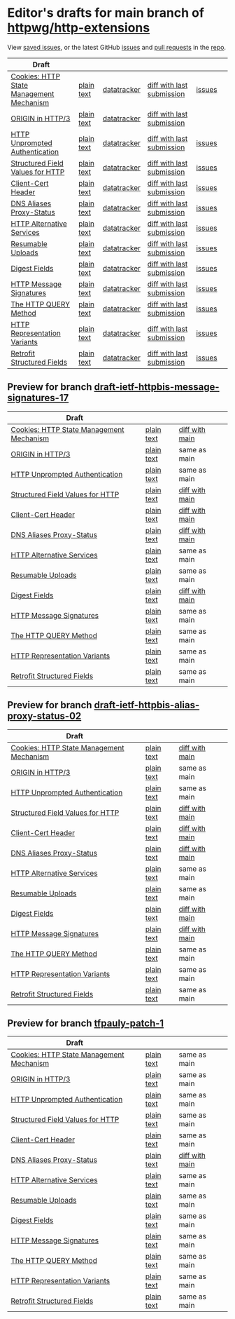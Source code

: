 # Editor's drafts for main branch of [httpwg/http-extensions](https://github.com/httpwg/http-extensions)

View [saved issues](issues.html), or the latest GitHub [issues](https://github.com/httpwg/http-extensions/issues) and [pull requests](https://github.com/httpwg/http-extensions/pulls) in the [repo](https://github.com/httpwg/http-extensions).

| Draft |     |     |     |     |     |
| ----- | --- | --- | --- | --- | --- |
| [Cookies: HTTP State Management Mechanism](./draft-ietf-httpbis-rfc6265bis.html "Cookies: HTTP State Management Mechanism (HTML)") | [plain text](./draft-ietf-httpbis-rfc6265bis.txt "Cookies: HTTP State Management Mechanism (Text)") | [datatracker](https://datatracker.ietf.org/doc/draft-ietf-httpbis-rfc6265bis "Datatracker for draft-ietf-httpbis-rfc6265bis") | [diff with last submission](https://author-tools.ietf.org/api/iddiff?doc_1=draft-ietf-httpbis-rfc6265bis&url_2=https://httpwg.github.io/http-extensions/draft-ietf-httpbis-rfc6265bis.txt) | [issues](https://github.com/httpwg/http-extensions/labels/6265bis) |
| [ORIGIN in HTTP/3](./draft-ietf-httpbis-origin-h3.html "The ORIGIN Extension in HTTP/3 (HTML)") | [plain text](./draft-ietf-httpbis-origin-h3.txt "The ORIGIN Extension in HTTP/3 (Text)") | [datatracker](https://datatracker.ietf.org/doc/draft-ietf-httpbis-origin-h3 "Datatracker for draft-ietf-httpbis-origin-h3") | [diff with last submission](https://author-tools.ietf.org/api/iddiff?doc_1=draft-ietf-httpbis-origin-h3&url_2=https://httpwg.github.io/http-extensions/draft-ietf-httpbis-origin-h3.txt) |  |
| [HTTP Unprompted Authentication](./draft-ietf-httpbis-unprompted-auth.html "HTTP Unprompted Authentication (HTML)") | [plain text](./draft-ietf-httpbis-unprompted-auth.txt "HTTP Unprompted Authentication (Text)") | [datatracker](https://datatracker.ietf.org/doc/draft-ietf-httpbis-unprompted-auth "Datatracker for draft-ietf-httpbis-unprompted-auth") | [diff with last submission](https://author-tools.ietf.org/api/iddiff?doc_1=draft-ietf-httpbis-unprompted-auth&url_2=https://httpwg.github.io/http-extensions/draft-ietf-httpbis-unprompted-auth.txt) | [issues](https://github.com/httpwg/http-extensions/labels/unprompted-auth) |
| [Structured Field Values for HTTP](./draft-ietf-httpbis-sfbis.html "Structured Field Values for HTTP (HTML)") | [plain text](./draft-ietf-httpbis-sfbis.txt "Structured Field Values for HTTP (Text)") | [datatracker](https://datatracker.ietf.org/doc/draft-ietf-httpbis-sfbis "Datatracker for draft-ietf-httpbis-sfbis") | [diff with last submission](https://author-tools.ietf.org/api/iddiff?doc_1=draft-ietf-httpbis-sfbis&url_2=https://httpwg.github.io/http-extensions/draft-ietf-httpbis-sfbis.txt) | [issues](https://github.com/httpwg/http-extensions/labels/header-structure) |
| [Client-Cert Header](./draft-ietf-httpbis-client-cert-field.html "Client-Cert HTTP Header Field (HTML)") | [plain text](./draft-ietf-httpbis-client-cert-field.txt "Client-Cert HTTP Header Field (Text)") | [datatracker](https://datatracker.ietf.org/doc/draft-ietf-httpbis-client-cert-field "Datatracker for draft-ietf-httpbis-client-cert-field") | [diff with last submission](https://author-tools.ietf.org/api/iddiff?doc_1=draft-ietf-httpbis-client-cert-field&url_2=https://httpwg.github.io/http-extensions/draft-ietf-httpbis-client-cert-field.txt) | [issues](https://github.com/httpwg/http-extensions/labels/client-cert-field) |
| [DNS Aliases Proxy-Status](./draft-ietf-httpbis-alias-proxy-status.html "HTTP Proxy-Status Parameter for Next-Hop Aliases (HTML)") | [plain text](./draft-ietf-httpbis-alias-proxy-status.txt "HTTP Proxy-Status Parameter for Next-Hop Aliases (Text)") | [datatracker](https://datatracker.ietf.org/doc/draft-ietf-httpbis-alias-proxy-status "Datatracker for draft-ietf-httpbis-alias-proxy-status") | [diff with last submission](https://author-tools.ietf.org/api/iddiff?doc_1=draft-ietf-httpbis-alias-proxy-status&url_2=https://httpwg.github.io/http-extensions/draft-ietf-httpbis-alias-proxy-status.txt) | [issues](https://github.com/httpwg/http-extensions/labels/alias-proxy-status) |
| [HTTP Alternative Services](./draft-ietf-httpbis-rfc7838bis.html "HTTP Alternative Services (HTML)") | [plain text](./draft-ietf-httpbis-rfc7838bis.txt "HTTP Alternative Services (Text)") | [datatracker](https://datatracker.ietf.org/doc/draft-ietf-httpbis-rfc7838bis "Datatracker for draft-ietf-httpbis-rfc7838bis") | [diff with last submission](https://author-tools.ietf.org/api/iddiff?doc_1=draft-ietf-httpbis-rfc7838bis&url_2=https://httpwg.github.io/http-extensions/draft-ietf-httpbis-rfc7838bis.txt) | [issues](https://github.com/httpwg/http-extensions/labels/alt-svc) |
| [Resumable Uploads](./draft-ietf-httpbis-resumable-upload.html "Resumable Uploads for HTTP (HTML)") | [plain text](./draft-ietf-httpbis-resumable-upload.txt "Resumable Uploads for HTTP (Text)") | [datatracker](https://datatracker.ietf.org/doc/draft-ietf-httpbis-resumable-upload "Datatracker for draft-ietf-httpbis-resumable-upload") | [diff with last submission](https://author-tools.ietf.org/api/iddiff?doc_1=draft-ietf-httpbis-resumable-upload&url_2=https://httpwg.github.io/http-extensions/draft-ietf-httpbis-resumable-upload.txt) | [issues](https://github.com/httpwg/http-extensions/labels/resumable-upload) |
| [Digest Fields](./draft-ietf-httpbis-digest-headers.html "Digest Fields (HTML)") | [plain text](./draft-ietf-httpbis-digest-headers.txt "Digest Fields (Text)") | [datatracker](https://datatracker.ietf.org/doc/draft-ietf-httpbis-digest-headers "Datatracker for draft-ietf-httpbis-digest-headers") | [diff with last submission](https://author-tools.ietf.org/api/iddiff?doc_1=draft-ietf-httpbis-digest-headers&url_2=https://httpwg.github.io/http-extensions/draft-ietf-httpbis-digest-headers.txt) | [issues](https://github.com/httpwg/http-extensions/labels/digest-headers) |
| [HTTP Message Signatures](./draft-ietf-httpbis-message-signatures.html "HTTP Message Signatures (HTML)") | [plain text](./draft-ietf-httpbis-message-signatures.txt "HTTP Message Signatures (Text)") | [datatracker](https://datatracker.ietf.org/doc/draft-ietf-httpbis-message-signatures "Datatracker for draft-ietf-httpbis-message-signatures") | [diff with last submission](https://author-tools.ietf.org/api/iddiff?doc_1=draft-ietf-httpbis-message-signatures&url_2=https://httpwg.github.io/http-extensions/draft-ietf-httpbis-message-signatures.txt) | [issues](https://github.com/httpwg/http-extensions/labels/signatures) |
| [The HTTP QUERY Method](./draft-ietf-httpbis-safe-method-w-body.html "The HTTP QUERY Method (HTML)") | [plain text](./draft-ietf-httpbis-safe-method-w-body.txt "The HTTP QUERY Method (Text)") | [datatracker](https://datatracker.ietf.org/doc/draft-ietf-httpbis-safe-method-w-body "Datatracker for draft-ietf-httpbis-safe-method-w-body") | [diff with last submission](https://author-tools.ietf.org/api/iddiff?doc_1=draft-ietf-httpbis-safe-method-w-body&url_2=https://httpwg.github.io/http-extensions/draft-ietf-httpbis-safe-method-w-body.txt) | [issues](https://github.com/httpwg/http-extensions/labels/safe-method-w-body) |
| [HTTP Representation Variants](./draft-ietf-httpbis-variants.html "HTTP Representation Variants (HTML)") | [plain text](./draft-ietf-httpbis-variants.txt "HTTP Representation Variants (Text)") | [datatracker](https://datatracker.ietf.org/doc/draft-ietf-httpbis-variants "Datatracker for draft-ietf-httpbis-variants") | [diff with last submission](https://author-tools.ietf.org/api/iddiff?doc_1=draft-ietf-httpbis-variants&url_2=https://httpwg.github.io/http-extensions/draft-ietf-httpbis-variants.txt) | [issues](https://github.com/httpwg/http-extensions/labels/variants) |
| [Retrofit Structured Fields](./draft-ietf-httpbis-retrofit.html "Retrofit Structured Fields for HTTP (HTML)") | [plain text](./draft-ietf-httpbis-retrofit.txt "Retrofit Structured Fields for HTTP (Text)") | [datatracker](https://datatracker.ietf.org/doc/draft-ietf-httpbis-retrofit "Datatracker for draft-ietf-httpbis-retrofit") | [diff with last submission](https://author-tools.ietf.org/api/iddiff?doc_1=draft-ietf-httpbis-retrofit&url_2=https://httpwg.github.io/http-extensions/draft-ietf-httpbis-retrofit.txt) | [issues](https://github.com/httpwg/http-extensions/labels/retrofit) |

## Preview for branch [draft-ietf-httpbis-message-signatures-17](draft-ietf-httpbis-message-signatures-17)

| Draft |     |     |     |
| ----- | --- | --- | --- |
| [Cookies: HTTP State Management Mechanism](draft-ietf-httpbis-message-signatures-17/draft-ietf-httpbis-rfc6265bis.html "Cookies: HTTP State Management Mechanism (HTML)") | [plain text](draft-ietf-httpbis-message-signatures-17/draft-ietf-httpbis-rfc6265bis.txt "Cookies: HTTP State Management Mechanism (Text)") | [diff with main](https://author-tools.ietf.org/api/iddiff?url_1=https://httpwg.github.io/http-extensions/draft-ietf-httpbis-rfc6265bis.txt&url_2=https://httpwg.github.io/http-extensions/draft-ietf-httpbis-message-signatures-17/draft-ietf-httpbis-rfc6265bis.txt) |
| [ORIGIN in HTTP/3](draft-ietf-httpbis-message-signatures-17/draft-ietf-httpbis-origin-h3.html "The ORIGIN Extension in HTTP/3 (HTML)") | [plain text](draft-ietf-httpbis-message-signatures-17/draft-ietf-httpbis-origin-h3.txt "The ORIGIN Extension in HTTP/3 (Text)") | same as main |
| [HTTP Unprompted Authentication](draft-ietf-httpbis-message-signatures-17/draft-ietf-httpbis-unprompted-auth.html "HTTP Unprompted Authentication (HTML)") | [plain text](draft-ietf-httpbis-message-signatures-17/draft-ietf-httpbis-unprompted-auth.txt "HTTP Unprompted Authentication (Text)") | same as main |
| [Structured Field Values for HTTP](draft-ietf-httpbis-message-signatures-17/draft-ietf-httpbis-sfbis.html "Structured Field Values for HTTP (HTML)") | [plain text](draft-ietf-httpbis-message-signatures-17/draft-ietf-httpbis-sfbis.txt "Structured Field Values for HTTP (Text)") | [diff with main](https://author-tools.ietf.org/api/iddiff?url_1=https://httpwg.github.io/http-extensions/draft-ietf-httpbis-sfbis.txt&url_2=https://httpwg.github.io/http-extensions/draft-ietf-httpbis-message-signatures-17/draft-ietf-httpbis-sfbis.txt) |
| [Client-Cert Header](draft-ietf-httpbis-message-signatures-17/draft-ietf-httpbis-client-cert-field.html "Client-Cert HTTP Header Field (HTML)") | [plain text](draft-ietf-httpbis-message-signatures-17/draft-ietf-httpbis-client-cert-field.txt "Client-Cert HTTP Header Field (Text)") | [diff with main](https://author-tools.ietf.org/api/iddiff?url_1=https://httpwg.github.io/http-extensions/draft-ietf-httpbis-client-cert-field.txt&url_2=https://httpwg.github.io/http-extensions/draft-ietf-httpbis-message-signatures-17/draft-ietf-httpbis-client-cert-field.txt) |
| [DNS Aliases Proxy-Status](draft-ietf-httpbis-message-signatures-17/draft-ietf-httpbis-alias-proxy-status.html "HTTP Proxy-Status Parameter for Next-Hop Aliases (HTML)") | [plain text](draft-ietf-httpbis-message-signatures-17/draft-ietf-httpbis-alias-proxy-status.txt "HTTP Proxy-Status Parameter for Next-Hop Aliases (Text)") | [diff with main](https://author-tools.ietf.org/api/iddiff?url_1=https://httpwg.github.io/http-extensions/draft-ietf-httpbis-alias-proxy-status.txt&url_2=https://httpwg.github.io/http-extensions/draft-ietf-httpbis-message-signatures-17/draft-ietf-httpbis-alias-proxy-status.txt) |
| [HTTP Alternative Services](draft-ietf-httpbis-message-signatures-17/draft-ietf-httpbis-rfc7838bis.html "HTTP Alternative Services (HTML)") | [plain text](draft-ietf-httpbis-message-signatures-17/draft-ietf-httpbis-rfc7838bis.txt "HTTP Alternative Services (Text)") | same as main |
| [Resumable Uploads](draft-ietf-httpbis-message-signatures-17/draft-ietf-httpbis-resumable-upload.html "Resumable Uploads for HTTP (HTML)") | [plain text](draft-ietf-httpbis-message-signatures-17/draft-ietf-httpbis-resumable-upload.txt "Resumable Uploads for HTTP (Text)") | same as main |
| [Digest Fields](draft-ietf-httpbis-message-signatures-17/draft-ietf-httpbis-digest-headers.html "Digest Fields (HTML)") | [plain text](draft-ietf-httpbis-message-signatures-17/draft-ietf-httpbis-digest-headers.txt "Digest Fields (Text)") | [diff with main](https://author-tools.ietf.org/api/iddiff?url_1=https://httpwg.github.io/http-extensions/draft-ietf-httpbis-digest-headers.txt&url_2=https://httpwg.github.io/http-extensions/draft-ietf-httpbis-message-signatures-17/draft-ietf-httpbis-digest-headers.txt) |
| [HTTP Message Signatures](draft-ietf-httpbis-message-signatures-17/draft-ietf-httpbis-message-signatures.html "HTTP Message Signatures (HTML)") | [plain text](draft-ietf-httpbis-message-signatures-17/draft-ietf-httpbis-message-signatures.txt "HTTP Message Signatures (Text)") | same as main |
| [The HTTP QUERY Method](draft-ietf-httpbis-message-signatures-17/draft-ietf-httpbis-safe-method-w-body.html "The HTTP QUERY Method (HTML)") | [plain text](draft-ietf-httpbis-message-signatures-17/draft-ietf-httpbis-safe-method-w-body.txt "The HTTP QUERY Method (Text)") | same as main |
| [HTTP Representation Variants](draft-ietf-httpbis-message-signatures-17/draft-ietf-httpbis-variants.html "HTTP Representation Variants (HTML)") | [plain text](draft-ietf-httpbis-message-signatures-17/draft-ietf-httpbis-variants.txt "HTTP Representation Variants (Text)") | same as main |
| [Retrofit Structured Fields](draft-ietf-httpbis-message-signatures-17/draft-ietf-httpbis-retrofit.html "Retrofit Structured Fields for HTTP (HTML)") | [plain text](draft-ietf-httpbis-message-signatures-17/draft-ietf-httpbis-retrofit.txt "Retrofit Structured Fields for HTTP (Text)") | same as main |

## Preview for branch [draft-ietf-httpbis-alias-proxy-status-02](draft-ietf-httpbis-alias-proxy-status-02)

| Draft |     |     |     |
| ----- | --- | --- | --- |
| [Cookies: HTTP State Management Mechanism](draft-ietf-httpbis-alias-proxy-status-02/draft-ietf-httpbis-rfc6265bis.html "Cookies: HTTP State Management Mechanism (HTML)") | [plain text](draft-ietf-httpbis-alias-proxy-status-02/draft-ietf-httpbis-rfc6265bis.txt "Cookies: HTTP State Management Mechanism (Text)") | [diff with main](https://author-tools.ietf.org/api/iddiff?url_1=https://httpwg.github.io/http-extensions/draft-ietf-httpbis-rfc6265bis.txt&url_2=https://httpwg.github.io/http-extensions/draft-ietf-httpbis-alias-proxy-status-02/draft-ietf-httpbis-rfc6265bis.txt) |
| [ORIGIN in HTTP/3](draft-ietf-httpbis-alias-proxy-status-02/draft-ietf-httpbis-origin-h3.html "The ORIGIN Extension in HTTP/3 (HTML)") | [plain text](draft-ietf-httpbis-alias-proxy-status-02/draft-ietf-httpbis-origin-h3.txt "The ORIGIN Extension in HTTP/3 (Text)") | same as main |
| [HTTP Unprompted Authentication](draft-ietf-httpbis-alias-proxy-status-02/draft-ietf-httpbis-unprompted-auth.html "HTTP Unprompted Authentication (HTML)") | [plain text](draft-ietf-httpbis-alias-proxy-status-02/draft-ietf-httpbis-unprompted-auth.txt "HTTP Unprompted Authentication (Text)") | same as main |
| [Structured Field Values for HTTP](draft-ietf-httpbis-alias-proxy-status-02/draft-ietf-httpbis-sfbis.html "Structured Field Values for HTTP (HTML)") | [plain text](draft-ietf-httpbis-alias-proxy-status-02/draft-ietf-httpbis-sfbis.txt "Structured Field Values for HTTP (Text)") | [diff with main](https://author-tools.ietf.org/api/iddiff?url_1=https://httpwg.github.io/http-extensions/draft-ietf-httpbis-sfbis.txt&url_2=https://httpwg.github.io/http-extensions/draft-ietf-httpbis-alias-proxy-status-02/draft-ietf-httpbis-sfbis.txt) |
| [Client-Cert Header](draft-ietf-httpbis-alias-proxy-status-02/draft-ietf-httpbis-client-cert-field.html "Client-Cert HTTP Header Field (HTML)") | [plain text](draft-ietf-httpbis-alias-proxy-status-02/draft-ietf-httpbis-client-cert-field.txt "Client-Cert HTTP Header Field (Text)") | [diff with main](https://author-tools.ietf.org/api/iddiff?url_1=https://httpwg.github.io/http-extensions/draft-ietf-httpbis-client-cert-field.txt&url_2=https://httpwg.github.io/http-extensions/draft-ietf-httpbis-alias-proxy-status-02/draft-ietf-httpbis-client-cert-field.txt) |
| [DNS Aliases Proxy-Status](draft-ietf-httpbis-alias-proxy-status-02/draft-ietf-httpbis-alias-proxy-status.html "HTTP Proxy-Status Parameter for Next-Hop Aliases (HTML)") | [plain text](draft-ietf-httpbis-alias-proxy-status-02/draft-ietf-httpbis-alias-proxy-status.txt "HTTP Proxy-Status Parameter for Next-Hop Aliases (Text)") | [diff with main](https://author-tools.ietf.org/api/iddiff?url_1=https://httpwg.github.io/http-extensions/draft-ietf-httpbis-alias-proxy-status.txt&url_2=https://httpwg.github.io/http-extensions/draft-ietf-httpbis-alias-proxy-status-02/draft-ietf-httpbis-alias-proxy-status.txt) |
| [HTTP Alternative Services](draft-ietf-httpbis-alias-proxy-status-02/draft-ietf-httpbis-rfc7838bis.html "HTTP Alternative Services (HTML)") | [plain text](draft-ietf-httpbis-alias-proxy-status-02/draft-ietf-httpbis-rfc7838bis.txt "HTTP Alternative Services (Text)") | same as main |
| [Resumable Uploads](draft-ietf-httpbis-alias-proxy-status-02/draft-ietf-httpbis-resumable-upload.html "Resumable Uploads for HTTP (HTML)") | [plain text](draft-ietf-httpbis-alias-proxy-status-02/draft-ietf-httpbis-resumable-upload.txt "Resumable Uploads for HTTP (Text)") | same as main |
| [Digest Fields](draft-ietf-httpbis-alias-proxy-status-02/draft-ietf-httpbis-digest-headers.html "Digest Fields (HTML)") | [plain text](draft-ietf-httpbis-alias-proxy-status-02/draft-ietf-httpbis-digest-headers.txt "Digest Fields (Text)") | [diff with main](https://author-tools.ietf.org/api/iddiff?url_1=https://httpwg.github.io/http-extensions/draft-ietf-httpbis-digest-headers.txt&url_2=https://httpwg.github.io/http-extensions/draft-ietf-httpbis-alias-proxy-status-02/draft-ietf-httpbis-digest-headers.txt) |
| [HTTP Message Signatures](draft-ietf-httpbis-alias-proxy-status-02/draft-ietf-httpbis-message-signatures.html "HTTP Message Signatures (HTML)") | [plain text](draft-ietf-httpbis-alias-proxy-status-02/draft-ietf-httpbis-message-signatures.txt "HTTP Message Signatures (Text)") | [diff with main](https://author-tools.ietf.org/api/iddiff?url_1=https://httpwg.github.io/http-extensions/draft-ietf-httpbis-message-signatures.txt&url_2=https://httpwg.github.io/http-extensions/draft-ietf-httpbis-alias-proxy-status-02/draft-ietf-httpbis-message-signatures.txt) |
| [The HTTP QUERY Method](draft-ietf-httpbis-alias-proxy-status-02/draft-ietf-httpbis-safe-method-w-body.html "The HTTP QUERY Method (HTML)") | [plain text](draft-ietf-httpbis-alias-proxy-status-02/draft-ietf-httpbis-safe-method-w-body.txt "The HTTP QUERY Method (Text)") | same as main |
| [HTTP Representation Variants](draft-ietf-httpbis-alias-proxy-status-02/draft-ietf-httpbis-variants.html "HTTP Representation Variants (HTML)") | [plain text](draft-ietf-httpbis-alias-proxy-status-02/draft-ietf-httpbis-variants.txt "HTTP Representation Variants (Text)") | same as main |
| [Retrofit Structured Fields](draft-ietf-httpbis-alias-proxy-status-02/draft-ietf-httpbis-retrofit.html "Retrofit Structured Fields for HTTP (HTML)") | [plain text](draft-ietf-httpbis-alias-proxy-status-02/draft-ietf-httpbis-retrofit.txt "Retrofit Structured Fields for HTTP (Text)") | same as main |

## Preview for branch [tfpauly-patch-1](tfpauly-patch-1)

| Draft |     |     |     |
| ----- | --- | --- | --- |
| [Cookies: HTTP State Management Mechanism](tfpauly-patch-1/draft-ietf-httpbis-rfc6265bis.html "Cookies: HTTP State Management Mechanism (HTML)") | [plain text](tfpauly-patch-1/draft-ietf-httpbis-rfc6265bis.txt "Cookies: HTTP State Management Mechanism (Text)") | same as main |
| [ORIGIN in HTTP/3](tfpauly-patch-1/draft-ietf-httpbis-origin-h3.html "The ORIGIN Extension in HTTP/3 (HTML)") | [plain text](tfpauly-patch-1/draft-ietf-httpbis-origin-h3.txt "The ORIGIN Extension in HTTP/3 (Text)") | same as main |
| [HTTP Unprompted Authentication](tfpauly-patch-1/draft-ietf-httpbis-unprompted-auth.html "HTTP Unprompted Authentication (HTML)") | [plain text](tfpauly-patch-1/draft-ietf-httpbis-unprompted-auth.txt "HTTP Unprompted Authentication (Text)") | same as main |
| [Structured Field Values for HTTP](tfpauly-patch-1/draft-ietf-httpbis-sfbis.html "Structured Field Values for HTTP (HTML)") | [plain text](tfpauly-patch-1/draft-ietf-httpbis-sfbis.txt "Structured Field Values for HTTP (Text)") | same as main |
| [Client-Cert Header](tfpauly-patch-1/draft-ietf-httpbis-client-cert-field.html "Client-Cert HTTP Header Field (HTML)") | [plain text](tfpauly-patch-1/draft-ietf-httpbis-client-cert-field.txt "Client-Cert HTTP Header Field (Text)") | same as main |
| [DNS Aliases Proxy-Status](tfpauly-patch-1/draft-ietf-httpbis-alias-proxy-status.html "HTTP Proxy-Status Parameter for Next-Hop Aliases (HTML)") | [plain text](tfpauly-patch-1/draft-ietf-httpbis-alias-proxy-status.txt "HTTP Proxy-Status Parameter for Next-Hop Aliases (Text)") | [diff with main](https://author-tools.ietf.org/api/iddiff?url_1=https://httpwg.github.io/http-extensions/draft-ietf-httpbis-alias-proxy-status.txt&url_2=https://httpwg.github.io/http-extensions/tfpauly-patch-1/draft-ietf-httpbis-alias-proxy-status.txt) |
| [HTTP Alternative Services](tfpauly-patch-1/draft-ietf-httpbis-rfc7838bis.html "HTTP Alternative Services (HTML)") | [plain text](tfpauly-patch-1/draft-ietf-httpbis-rfc7838bis.txt "HTTP Alternative Services (Text)") | same as main |
| [Resumable Uploads](tfpauly-patch-1/draft-ietf-httpbis-resumable-upload.html "Resumable Uploads for HTTP (HTML)") | [plain text](tfpauly-patch-1/draft-ietf-httpbis-resumable-upload.txt "Resumable Uploads for HTTP (Text)") | same as main |
| [Digest Fields](tfpauly-patch-1/draft-ietf-httpbis-digest-headers.html "Digest Fields (HTML)") | [plain text](tfpauly-patch-1/draft-ietf-httpbis-digest-headers.txt "Digest Fields (Text)") | same as main |
| [HTTP Message Signatures](tfpauly-patch-1/draft-ietf-httpbis-message-signatures.html "HTTP Message Signatures (HTML)") | [plain text](tfpauly-patch-1/draft-ietf-httpbis-message-signatures.txt "HTTP Message Signatures (Text)") | same as main |
| [The HTTP QUERY Method](tfpauly-patch-1/draft-ietf-httpbis-safe-method-w-body.html "The HTTP QUERY Method (HTML)") | [plain text](tfpauly-patch-1/draft-ietf-httpbis-safe-method-w-body.txt "The HTTP QUERY Method (Text)") | same as main |
| [HTTP Representation Variants](tfpauly-patch-1/draft-ietf-httpbis-variants.html "HTTP Representation Variants (HTML)") | [plain text](tfpauly-patch-1/draft-ietf-httpbis-variants.txt "HTTP Representation Variants (Text)") | same as main |
| [Retrofit Structured Fields](tfpauly-patch-1/draft-ietf-httpbis-retrofit.html "Retrofit Structured Fields for HTTP (HTML)") | [plain text](tfpauly-patch-1/draft-ietf-httpbis-retrofit.txt "Retrofit Structured Fields for HTTP (Text)") | same as main |


